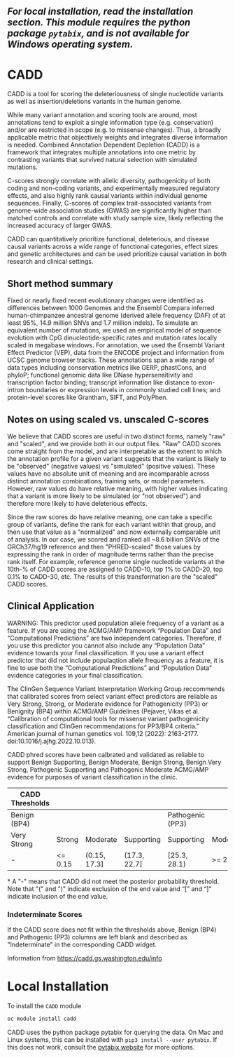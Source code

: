 ## _For local installation, read the installation section. This module requires the python package `pytabix`, and is not available for Windows operating system._

# CADD

CADD is a tool for scoring the deleteriousness of single nucleotide variants as well as insertion/deletions variants in the human genome.

While many variant annotation and scoring tools are around, most annotations tend to exploit a single information type (e.g. conservation) and/or are restricted in scope (e.g. to missense changes). Thus, a broadly applicable metric that objectively weights and integrates diverse information is needed. Combined Annotation Dependent Depletion (CADD) is a framework that integrates multiple annotations into one metric by contrasting variants that survived natural selection with simulated mutations.

C-scores strongly correlate with allelic diversity, pathogenicity of both coding and non-coding variants, and experimentally measured regulatory effects, and also highly rank causal variants within individual genome sequences. Finally, C-scores of complex trait-associated variants from genome-wide association studies (GWAS) are significantly higher than matched controls and correlate with study sample size, likely reflecting the increased accuracy of larger GWAS.

CADD can quantitatively prioritize functional, deleterious, and disease causal variants across a wide range of functional categories, effect sizes and genetic architectures and can be used prioritize causal variation in both research and clinical settings. 

## Short method summary

Fixed or nearly fixed recent evolutionary changes were identified as differences between 1000 Genomes and the Ensembl Compara inferred human-chimpanzee ancestral genome (derived allele frequency (DAF) of at least 95%, 14.9 million SNVs and 1.7 million indels). To simulate an equivalent number of mutations, we used an empirical model of sequence evolution with CpG dinucleotide-specific rates and mutation rates locally scaled in megabase windows. For annotation, we used the Ensembl Variant Effect Predictor (VEP), data from the ENCODE project and information from UCSC genome browser tracks. These annotations span a wide range of data types including conservation metrics like GERP, phastCons, and phyloP; functional genomic data like DNase hypersensitivity and transcription factor binding; transcript information like distance to exon-intron boundaries or expression levels in commonly studied cell lines; and protein-level scores like Grantham, SIFT, and PolyPhen. 

## Notes on using scaled vs. unscaled C-scores

We believe that CADD scores are useful in two distinct forms, namely "raw" and "scaled", and we provide both in our output files. "Raw" CADD scores come straight from the model, and are interpretable as the extent to which the annotation profile for a given variant suggests that the variant is likely to be "observed" (negative values) vs "simulated" (positive values). These values have no absolute unit of meaning and are incomparable across distinct annotation combinations, training sets, or model parameters. However, raw values do have relative meaning, with higher values indicating that a variant is more likely to be simulated (or "not observed") and therefore more likely to have deleterious effects.

Since the raw scores do have relative meaning, one can take a specific group of variants, define the rank for each variant within that group, and then use that value as a "normalized" and now externally comparable unit of analysis. In our case, we scored and ranked all ~8.6 billion SNVs of the GRCh37/hg19 reference and then "PHRED-scaled" those values by expressing the rank in order of magnitude terms rather than the precise rank itself. For example, reference genome single nucleotide variants at the 10th-% of CADD scores are assigned to CADD-10, top 1% to CADD-20, top 0.1% to CADD-30, etc. The results of this transformation are the "scaled" CADD scores. 

## Clinical Application

WARNING: This predictor used population allele frequency of a variant as a feature. If you are using the ACMG/AMP framework “Population Data” and “Computational Predictions” are two independent categories. Therefore, if you use this predictor you cannot also include any “Population Data” evidence towards your final classification. If you use a variant effect predictor that did not include populaqtion allele frequency as a feature, it is fine to use both the “Computational Predictions” and “Population Data” evidence categories in your final classification.

The ClinGen Sequence Variant Interpretation Working Group reccommends that calibrated scores from select variant effect predictors are reliable as Very Strong, Strong, or Moderate evidence for Pathogenicity (PP3) or Benignity (BP4) within ACMG/AMP Guidelines (Pejaver, Vikas et al. “Calibration of computational tools for missense variant pathogenicity classification and ClinGen recommendations for PP3/BP4 criteria.” American journal of human genetics vol. 109,12 (2022): 2163-2177. doi:10.1016/j.ajhg.2022.10.013).

CADD phred scores have been calbrated and validated as reliable to support Benign Supporting, Benign Moderate, Benign Strong, Benign Very Strong, Pathogenic Supporting and Pathogenic Moderate ACMG/AMP evidence for purposes of variant classification in the clinic.

| CADD Thresholds |                 |                |                |                |                |                |                |                |
|--------------|-----------------|----------------|----------------|----------------|----------------|----------------|----------------|----------------|
| Benign (BP4) |||| Pathogenic (PP3)|
|Very Strong   |Strong      |Moderate     |Supporting   |Supporting   |Moderate     |Strong      |Very Strong   |
|-|<= 0.15|(0.15, 17.3]|(17.3, 22.7]|[25.3, 28.1)|>= 28.1|-|   -   |

\* A "-" means that CADD did not meet the posterior probability threshold. Note that "(" and ")" indicate exclusion of the end value and “[” and “]” indicate inclusion of the end value.

### Indeterminate Scores

If the CADD score does not fit within the thresholds above, Benign (BP4) and Pathogenic (PP3) columns are left blank and described as "Indeterminate" in the corresponding CADD widget.

Information from https://cadd.gs.washington.edu/info

# Local Installation

To install the `CADD` module

```bash
oc module install cadd
```
CADD uses the python package pytabix for querying the data. On Mac and Linux systems, this can be installed with `pip3 install --user pytabix`. If this does not work, consult the [pytabix website](https://pypi.org/project/pytabix/) for more options.

